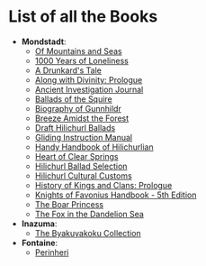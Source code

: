 # List of all the Books

* **Mondstadt**:
    * [Of Mountains and Seas](./Mondstadt/Of_Mountains_and_Seas.md)
    * [1000 Years of Loneliness](./Mondstadt/1000_Years_of_Loneliness.md)
    * [A Drunkard's Tale](./Mondstadt/A_Drunkards_Tale.md)
    * [Along with Divinity: Prologue](./Mondstadt/Along_with_Divinity_Prologue.md)
    * [Ancient Investigation Journal](./Mondstadt/Ancient_Investigation_Journal.md)
    * [Ballads of the Squire](./Mondstadt/Ballads_of_the_Squire.md)
    * [Biography of Gunnhildr](./Mondstadt/Biography_of_Gunnhildr.md)
    * [Breeze Amidst the Forest](./Mondstadt/Breeze_Amidst_the_Forest.md)
    * [Draft Hilichurl Ballads](./Mondstadt/Draft_Hilichurl_Ballads.md)
    * [Gliding Instruction Manual](./Mondstadt/Gliding_Instruction_Manual.md)
    * [Handy Handbook of Hilichurlian](./Mondstadt/Handy_Handbook_of_Hilichurlian.md)
    * [Heart of Clear Springs](./Mondstadt/Heart_of_Clear_Springs.md)
    * [Hilichurl Ballad Selection](./Mondstadt/Hilichurl_Ballad_Selection.md)
    * [Hilichurl Cultural Customs](./Mondstadt/Hilichurl_Cultural_Customs.md)
    * [History of Kings and Clans: Prologue](./Mondstadt/History_of_Kings_and_Clans_-_Prologue.md)
    * [Knights of Favonius Handbook - 5th Edition](./Mondstadt/Knights_of_Favonius_Handbook_-_5th_Edition.md)
    * [The Boar Princess](./Mondstadt/The_Boar_Princess.md)
    * [The Fox in the Dandelion Sea](./Mondstadt/The_Fox_in_the_Dandelion_Sea.md)
* **Inazuma**:
    * [The Byakuyakoku Collection](./Inazuma/The_Byakuyakoku_Collection.md)
* **Fontaine**:
    * [Perinheri](./Fontaine/Perinheri.md)